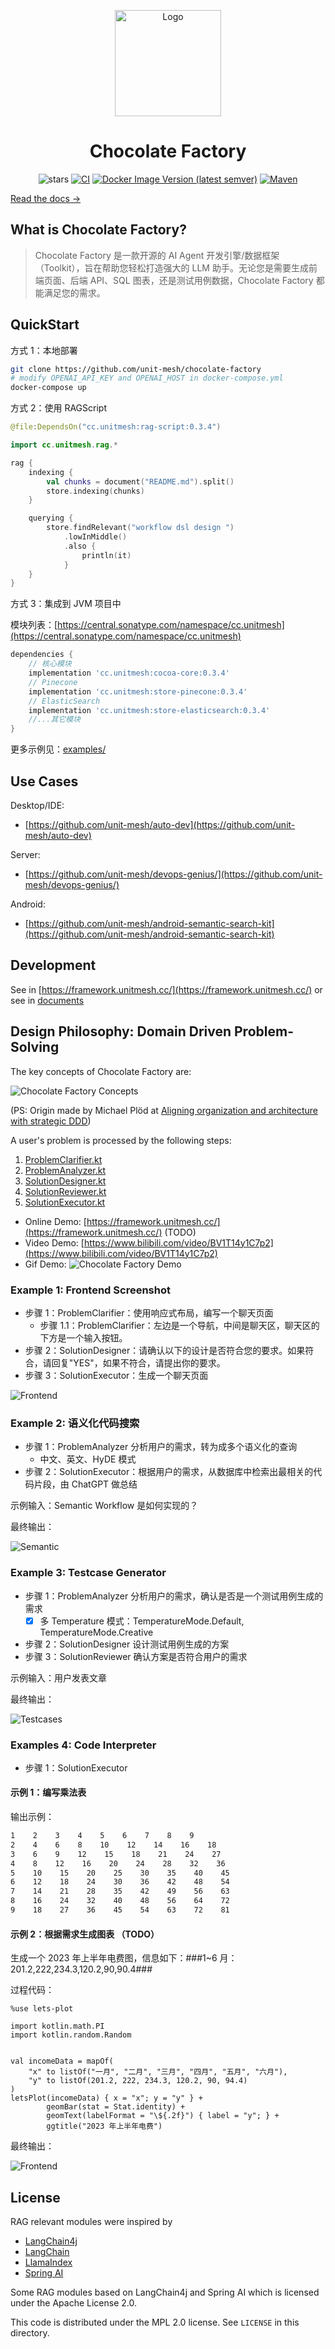 <p align="center">
  <a href="https://framework.unitmesh.cc/"><img src="docs/logo.svg" alt="Logo" height=170></a>
</p>
<h1 align="center">Chocolate Factory</h1>

<p align="center">
<img src="https://img.shields.io/github/stars/unit-mesh/chocolate-factory" alt="stars">
<a href="https://github.com/unit-mesh/chocolate-factory/actions/workflows/build.yml"><img src="https://github.com/unit-mesh/chocolate-factory/actions/workflows/build.yml/badge.svg" alt="CI" /></a>
<a href="https://hub.docker.com/r/unitmesh"><img src="https://img.shields.io/docker/v/unitmesh/chocolate-factory/latest" alt="Docker Image Version (latest semver)" /></a>
<a href="https://central.sonatype.com/namespace/cc.unitmesh"><img src="https://img.shields.io/maven-central/v/cc.unitmesh/cocoa-core"  alt="Maven"/></a>
</p>

[Read the docs →](https://framework.unitmesh.cc/)

## What is Chocolate Factory?

> Chocolate Factory 是一款开源的 AI Agent 开发引擎/数据框架（Toolkit），旨在帮助您轻松打造强大的 LLM 助手。无论您是需要生成前端页面、后端
> API、SQL 图表，还是测试用例数据，Chocolate Factory 都能满足您的需求。

## QuickStart

方式 1：本地部署

```bash
git clone https://github.com/unit-mesh/chocolate-factory
# modify OPENAI_API_KEY and OPENAI_HOST in docker-compose.yml
docker-compose up
```

方式 2：使用 RAGScript

```kotlin
@file:DependsOn("cc.unitmesh:rag-script:0.3.4")

import cc.unitmesh.rag.*

rag {
    indexing {
        val chunks = document("README.md").split()
        store.indexing(chunks)
    }

    querying {
        store.findRelevant("workflow dsl design ")
            .lowInMiddle()
            .also {
                println(it)
            }
    }
}
```

方式 3：集成到 JVM 项目中

模块列表：[https://central.sonatype.com/namespace/cc.unitmesh](https://central.sonatype.com/namespace/cc.unitmesh)

```groovy
dependencies {
    // 核心模块
    implementation 'cc.unitmesh:cocoa-core:0.3.4'
    // Pinecone
    implementation 'cc.unitmesh:store-pinecone:0.3.4'
    // ElasticSearch
    implementation 'cc.unitmesh:store-elasticsearch:0.3.4'
    //...其它模块
}
```

更多示例见：[examples/](https://github.com/unit-mesh/chocolate-factory-examples)

## Use Cases

Desktop/IDE: 

- [https://github.com/unit-mesh/auto-dev](https://github.com/unit-mesh/auto-dev)

Server:

- [https://github.com/unit-mesh/devops-genius/](https://github.com/unit-mesh/devops-genius/)

Android:

- [https://github.com/unit-mesh/android-semantic-search-kit](https://github.com/unit-mesh/android-semantic-search-kit)

## Development

See in [https://framework.unitmesh.cc/](https://framework.unitmesh.cc/) or see in [documents](./docs)

## Design Philosophy: Domain Driven Problem-Solving

The key concepts of Chocolate Factory are:

![Chocolate Factory Concepts](docs/images/chocolate-factory.svg)

(PS: Origin made by Michael Plöd
at [Aligning organization and architecture with strategic DDD](https://speakerdeck.com/mploed/aligning-organization-and-architecture-with-strategic-ddd))

A user's problem is processed by the following steps:

1. [ProblemClarifier.kt](cocoa-core/src/main/kotlin/cc/unitmesh/cf/core/flow/ProblemClarifier.kt)
2. [ProblemAnalyzer.kt](cocoa-core/src/main/kotlin/cc/unitmesh/cf/core/flow/ProblemAnalyzer.kt)
3. [SolutionDesigner.kt](cocoa-core/src/main/kotlin/cc/unitmesh/cf/core/flow/SolutionDesigner.kt)
4. [SolutionReviewer.kt](cocoa-core/src/main/kotlin/cc/unitmesh/cf/core/flow/SolutionReviewer.kt)
5. [SolutionExecutor.kt](cocoa-core/src/main/kotlin/cc/unitmesh/cf/core/flow/SolutionExecutor.kt)

- Online Demo: [https://framework.unitmesh.cc/](https://framework.unitmesh.cc/) (TODO)
- Video Demo: [https://www.bilibili.com/video/BV1T14y1C7p2](https://www.bilibili.com/video/BV1T14y1C7p2)
- Gif Demo: ![Chocolate Factory Demo](https://unitmesh.cc/cf/testcase-demo.gif)

### Example 1: Frontend Screenshot

- 步骤 1：ProblemClarifier：使用响应式布局，编写一个聊天页面
    - 步骤 1.1：ProblemClarifier：左边是一个导航，中间是聊天区，聊天区的下方是一个输入按钮。
- 步骤 2：SolutionDesigner：请确认以下的设计是否符合您的要求。如果符合，请回复"YES"，如果不符合，请提出你的要求。
- 步骤 3：SolutionExecutor：生成一个聊天页面

![Frontend](https://unitmesh.cc/cf/chocolate-factory-fe-demo-1.png)

### Example 2: 语义化代码搜索

- 步骤 1：ProblemAnalyzer 分析用户的需求，转为成多个语义化的查询
    - 中文、英文、HyDE 模式
- 步骤 2：SolutionExecutor：根据用户的需求，从数据库中检索出最相关的代码片段，由 ChatGPT 做总结

示例输入：Semantic Workflow 是如何实现的？

最终输出：

![Semantic](https://unitmesh.cc/cf/semantic-query-example.png)

### Example 3: Testcase Generator

- 步骤 1：ProblemAnalyzer 分析用户的需求，确认是否是一个测试用例生成的需求
    - [x] 多 Temperature 模式：TemperatureMode.Default, TemperatureMode.Creative
- 步骤 2：SolutionDesigner 设计测试用例生成的方案
- 步骤 3：SolutionReviewer 确认方案是否符合用户的需求

示例输入：用户发表文章

最终输出：

![Testcases](https://unitmesh.cc/cf/chocolate-factory-demo-3.png)

### Examples 4: Code Interpreter

- 步骤 1：SolutionExecutor

#### 示例 1：编写乘法表

输出示例：

```markdown
1    2    3    4    5    6    7    8    9
2    4    6    8    10    12    14    16    18
3    6    9    12    15    18    21    24    27
4    8    12    16    20    24    28    32    36
5    10    15    20    25    30    35    40    45
6    12    18    24    30    36    42    48    54
7    14    21    28    35    42    49    56    63
8    16    24    32    40    48    56    64    72
9    18    27    36    45    54    63    72    81    
```

#### 示例 2：根据需求生成图表 （TODO）

生成一个 2023 年上半年电费图，信息如下：###1~6 月：201.2,222,234.3,120.2,90,90.4###

过程代码：

```kotlin-scripting
%use lets-plot

import kotlin.math.PI
import kotlin.random.Random


val incomeData = mapOf(
    "x" to listOf("一月", "二月", "三月", "四月", "五月", "六月"),
    "y" to listOf(201.2, 222, 234.3, 120.2, 90, 94.4)
)
letsPlot(incomeData) { x = "x"; y = "y" } +
        geomBar(stat = Stat.identity) +
        geomText(labelFormat = "\${.2f}") { label = "y"; } +
        ggtitle("2023 年上半年电费")
```

最终输出：

![Frontend](https://unitmesh.cc/cf/chocolate-factory-demo-2.png)

## License

RAG relevant modules were inspired by

- [LangChain4j](https://github.com/langchain4j/langchain4j)
- [LangChain](https://github.com/hwchase17/langchain)
- [LlamaIndex](https://github.com/jerryjliu/llama_index)
- [Spring AI](https://github.com/spring-projects-experimental/spring-ai)

Some RAG modules based on LangChain4j and Spring AI which is licensed under the Apache License 2.0.

This code is distributed under the MPL 2.0 license. See `LICENSE` in this directory.

